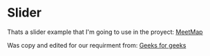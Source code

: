 # Slider
Thats a slider example that I'm going to use in the proyect:
[MeetMap](https://github.com/leoneliker/MeetMap)


Was copy and edited for our requirment from:
[Geeks for geeks](https://www.geeksforgeeks.org/how-to-create-a-custom-intro-slider-of-an-android-app/)
